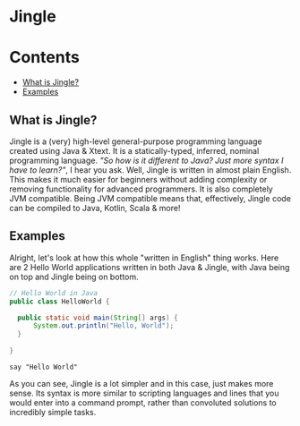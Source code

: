 # Jingle

# Contents
- [What is Jingle?](https://github.com/jingle-lang/jingle/blob/master/README.md#what-is-jingle)
- [Examples](https://github.com/jingle-lang/jingle/blob/master/README.md#examples)

## What is Jingle?
Jingle is a (very) high-level general-purpose programming language created using Java & Xtext. It is a statically-typed, inferred, nominal programming language. *"So how is it different to Java? Just more syntax I have to learn?"*, I hear you ask. Well, Jingle is written in almost plain English. This makes it much easier for beginners without adding complexity or removing functionality for advanced programmers. It is also completely JVM compatible. Being JVM compatible means that, effectively, Jingle code can be compiled to Java, Kotlin, Scala & more!
## Examples
Alright, let's look at how this whole "written in English" thing works. Here are 2 Hello World applications written in both Java & Jingle, with Java being on top and Jingle being on bottom.

```java
// Hello World in Java
public class HelloWorld {

  public static void main(String[] args) {
      System.out.println("Hello, World");
  }
  
}
```
`say "Hello World"`

As you can see, Jingle is a lot simpler and in this case, just makes more sense. Its syntax is more similar to scripting languages and lines that you would enter into a command prompt, rather than convoluted solutions to incredibly simple tasks.
